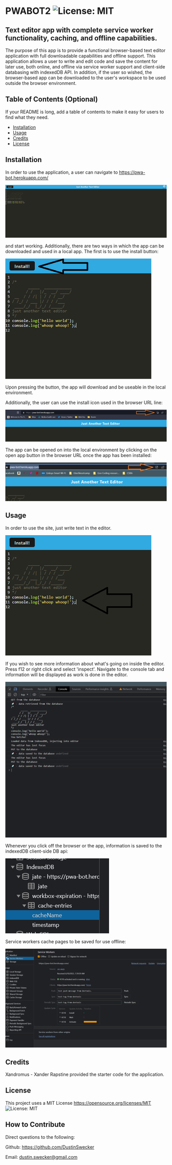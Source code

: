 # PWABOT2 ![License: MIT](https://img.shields.io/badge/License-MIT-yellow.svg)

## Text editor app with complete service worker functionality, caching, and offline capabilities.

The purpose of this app is to provide a functional browser-based text editor application with full downloadable capabilities and offline support. This application allows a user to write and edit code and save the content for later use, both online, and offline via service worker support and client-side databasing with indexedDB API. In addition, if the user so wished, the browser-based app can be downloaded to the user's workspace to be used outside the browser environment.

## Table of Contents (Optional)

If your README is long, add a table of contents to make it easy for users to find what they need.

- [Installation](#installation)
- [Usage](#usage)
- [Credits](#credits)
- [License](#license)

## Installation

In order to use the application, a user can navigate to https://pwa-bot.herokuapp.com/ 

![Just Another Text Editor Site Address](client/src/images/Jate_site.png)

and start working. Additionally, there are two ways in which the app can be downloaded and used in a local app. The first is to use the install button:

![Installation button](client/src/images/jate_install.png)

Upon pressing the button, the app will download and be useable in the local environment.

Additionally, the user can use the install icon used in the browser URL line:

![Installation button2](client/src/images/jate_install2.png)

The app can be opened on into the local environment by clicking on the open app button in the browser URL once the app has been installed:

![Open Application in URL](client/src/images/open-app.png)


## Usage

In order to use the site, just write text in the editor.

![Using the text editor](client/src/images/jate_text.png)

If you wish to see more information about what's going on inside the editor. Press f12 or right click and select 'inspect'. Navigate to the console tab and information will be displayed as work is done in the editor.

![Console tab in DevTools](client/src/images/console_jate.png)

Whenever you click off the browser or the app, information is saved to the indexedDB client-side DB api:

![IndexedDB](client/src/images/indexedDB_jate.png)

Service workers cache pages to be saved for use offline:

![JATE service worker](client/src/images/service_worker_jate.png)

## Credits

Xandromus - Xander Rapstine provided the starter code for the application.

## License

This project uses a MIT License 
https://opensource.org/licenses/MIT
![License: MIT](https://img.shields.io/badge/License-MIT-yellow.svg)

## How to Contribute

Direct questions to the following:

Github: https://github.com/DustinSwecker

Email: dustin.swecker@gmail.com
